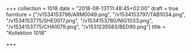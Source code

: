 +++
collection = 1018
date = "2018-08-13T11:48:45+02:00"
draft = true
furniture = ["/v1534153796/ARM0049.png", "/v1534153797/TAB1034.png", "/v1534153775/SHE0017.png", "/v1534153780/NIG1033.png", "/v1534153775/CHA1079.png", "/v1531235583/BED90.png"]
title = "Kollektion 1018"

+++
